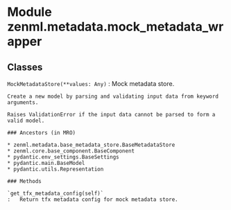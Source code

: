 Module zenml.metadata.mock_metadata_wrapper
===========================================

Classes
-------

`MockMetadataStore(**values: Any)`
:   Mock metadata store.
    
    Create a new model by parsing and validating input data from keyword arguments.
    
    Raises ValidationError if the input data cannot be parsed to form a valid model.

    ### Ancestors (in MRO)

    * zenml.metadata.base_metadata_store.BaseMetadataStore
    * zenml.core.base_component.BaseComponent
    * pydantic.env_settings.BaseSettings
    * pydantic.main.BaseModel
    * pydantic.utils.Representation

    ### Methods

    `get_tfx_metadata_config(self)`
    :   Return tfx metadata config for mock metadata store.